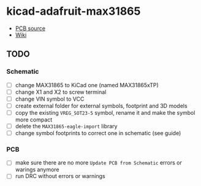 # kicad-adafruit-max31865

- [PCB source](https://github.com/adafruit/Adafruit-MAX31865-PCB)
- [Wiki](https://learn.adafruit.com/adafruit-max31865-rtd-pt100-amplifier)

## TODO

### Schematic

- [ ] change MAX31865 to KiCad one (named MAX31865xTP)
- [ ] change X1 and X2 to screw terminal
- [ ] change VIN symbol to VCC
- [ ] create external folder for external symbols, footprint and 3D models
- [ ] copy the existing `VREG_SOT23-5` symbol, rename it and make the symbol more compact
- [ ] delete the `MAX31865-eagle-import` library
- [ ] change symbol footprints to correct one in schematic (see guide)

### PCB

- [ ] make sure there are no more `Update PCB from Schematic` errors or warings anymore
- [ ] run DRC without errors or warnings

